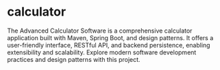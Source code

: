 # calculator
The Advanced Calculator Software is a comprehensive calculator application built with Maven, Spring Boot, and design patterns. It offers a user-friendly interface, RESTful API, and backend persistence, enabling extensibility and scalability. Explore modern software development practices and design patterns with this project.
